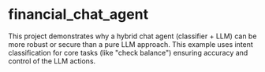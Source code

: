 # financial_chat_agent

This project demonstrates why a hybrid chat agent (classifier + LLM) can be more robust or secure than a pure LLM approach. This example uses intent classification for core tasks (like "check balance") ensuring accuracy and control of the LLM actions.
